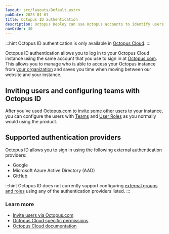 ```yaml
---
layout: src/layouts/Default.astro
pubDate: 2023-01-01
title: Octopus ID authentication
description: Octopus Deploy can use Octopus accounts to identify users.
navOrder: 30
---
```


:::hint
Octopus ID authentication is only available in [Octopus Cloud](/docs/octopus-cloud/).
:::

Octopus ID authentication allows you to log in to your Octopus Cloud instance using the same account that you use to sign in at [Octopus.com](https://Octopus.com). This allows you to manage who is able to access your Octopus instance from [your organization](https://Octopus.com/organization/) and saves you time when moving between our website and your instance.

## Inviting users and configuring teams with Octopus ID

After you've used Octopus.com to [invite some other users](/docs/octopus-cloud/#OctopusCloud-Invitingusers) to your instance, you can configure the users with [Teams](/docs/security/users-and-teams/) and [User Roles](/docs/security/users-and-teams/user-roles/) as you normally would using the product.

## Supported authentication providers

Octopus ID allows you to sign in using the following external authentication providers:

- Google
- Microsoft Azure Active Directory (AAD)
- GitHub

:::hint
Octopus ID does not currently support configuring [external groups and roles](/docs/security/users-and-teams/external-groups-and-roles/) using any of the authentication providers listed.
:::

### Learn more

- [Invite users via Octopus.com](/docs/octopus-cloud/#OctopusCloud-Invitingusers)
- [Octopus Cloud specific permissions](/docs/octopus-cloud/permissions/)
- [Octopus Cloud documentation](/docs/octopus-cloud/)